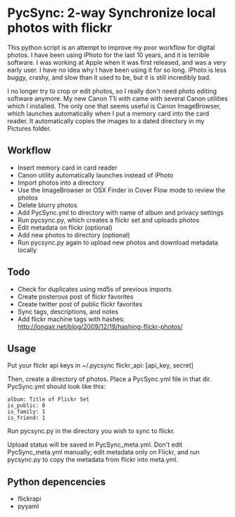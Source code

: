 PycSync: 2-way Synchronize local photos with flickr
==================================================

This python script is an attempt to improve my poor workflow for digital 
photos. I have been using iPhoto for the last 10 years, and it is terrible
software. I was working at Apple when it was first released, and was a 
very early user. I have no idea why I have been using it for so long.
iPhoto is less buggy, crashy, and slow than it used to be, but it is
still incredibly bad.

I no longer try to crop or edit photos, so I really don't need photo editing
software anymore. My new Canon T1i with came with several Canon utilities
which I installed. The only one that seems useful is Canon ImageBrowser,
which launches automatically when I put a memory card into the card reader.
It automatically copies the images to a dated directory in my  Pictures folder.

Workflow
--------
- Insert memory card in card reader
- Canon utility automatically launches instead of iPhoto
- Import photos into a directory
- Use the ImageBrowser or OSX Finder in Cover Flow mode to review the photos
- Delete blurry photos
- Add PycSync.yml to directory with name of album and privacy settings
- Run pycsync.py, which creates a flickr set and uploads photos
- Edit metadata on flickr (optional)
- Add new photos to directory (optional)
- Run pycsync.py again to upload new photos and download metadata locally

Todo
----
- Check for duplicates using md5s of previous imports
- Create posterous post of flickr favorites
- Create twitter post of public flickr favorites
- Sync tags, descriptions, and notes
- Add flickr machine tags with hashes: http://longair.net/blog/2009/12/19/hashing-flickr-photos/

Usage
-----
Put your flickr api keys in ~/.pycsync
 flickr_api: [api_key, secret]

Then, create a directory of photos. Place a PycSync.yml file in that dir.
PycSync.yml should look like this:

    album: Title of Flickr Set
    is_public: 0
    is_family: 1
    is_friend: 1

Run pycsync.py in the directory you wish to sync to flickr.

Upload status will be saved in PycSync_meta.yml. Don't edit PycSync_meta.yml
manually; edit metadata only on Flickr, and run pycsync.py to copy the
metadata from flickr into meta.yml.

Python depencencies
-------------------
- flickrapi
- pyyaml
